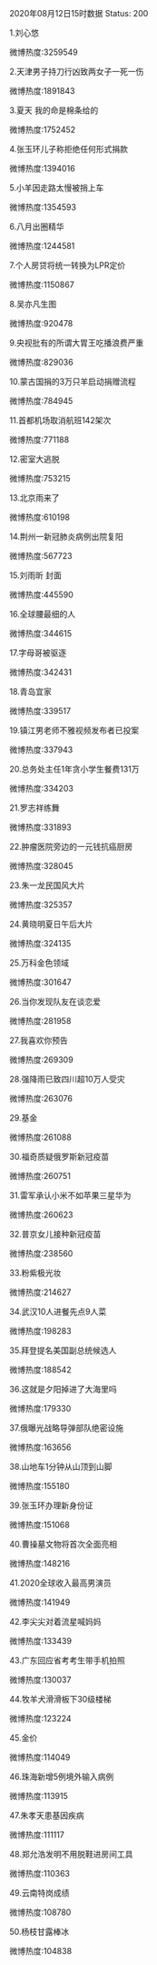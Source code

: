2020年08月12日15时数据
Status: 200

1.刘心悠

微博热度:3259549

2.天津男子持刀行凶致两女子一死一伤

微博热度:1891843

3.夏天 我的命是棉条给的

微博热度:1752452

4.张玉环儿子称拒绝任何形式捐款

微博热度:1394016

5.小羊因走路太慢被捎上车

微博热度:1354593

6.八月出圈精华

微博热度:1244581

7.个人房贷将统一转换为LPR定价

微博热度:1150867

8.吴亦凡生图

微博热度:920478

9.央视批有的所谓大胃王吃播浪费严重

微博热度:829036

10.蒙古国捐的3万只羊启动捐赠流程

微博热度:784945

11.首都机场取消航班142架次

微博热度:771188

12.密室大逃脱

微博热度:753215

13.北京雨来了

微博热度:610198

14.荆州一新冠肺炎病例出院复阳

微博热度:567723

15.刘雨昕 封面

微博热度:445590

16.全球腰最细的人

微博热度:344615

17.字母哥被驱逐

微博热度:342431

18.青岛宜家

微博热度:339517

19.镇江男老师不雅视频发布者已投案

微博热度:337943

20.总务处主任1年贪小学生餐费131万

微博热度:334203

21.罗志祥练舞

微博热度:331893

22.肿瘤医院旁边的一元钱抗癌厨房

微博热度:328045

23.朱一龙民国风大片

微博热度:325357

24.黄晓明夏日午后大片

微博热度:324135

25.万科金色领域

微博热度:301647

26.当你发现队友在谈恋爱

微博热度:281958

27.我喜欢你预告

微博热度:269309

28.强降雨已致四川超10万人受灾

微博热度:263076

29.基金

微博热度:261088

30.福奇质疑俄罗斯新冠疫苗

微博热度:260751

31.雷军承认小米不如苹果三星华为

微博热度:260623

32.普京女儿接种新冠疫苗

微博热度:238560

33.粉紫极光妆

微博热度:214627

34.武汉10人进餐先点9人菜

微博热度:198283

35.拜登提名美国副总统候选人

微博热度:188542

36.这就是夕阳掉进了大海里吗

微博热度:179330

37.俄曝光战略导弹部队绝密设施

微博热度:163656

38.山地车1分钟从山顶到山脚

微博热度:155180

39.张玉环办理新身份证

微博热度:151068

40.曹操墓文物将首次全面亮相

微博热度:148216

41.2020全球收入最高男演员

微博热度:141949

42.李尖尖对着流星喊妈妈

微博热度:133439

43.广东回应省考考生带手机拍照

微博热度:130037

44.牧羊犬滑滑板下30级楼梯

微博热度:123224

45.金价

微博热度:114049

46.珠海新增5例境外输入病例

微博热度:113915

47.朱孝天患基因疾病

微博热度:111117

48.郑允浩发明不用脱鞋进房间工具

微博热度:110363

49.云南特岗成绩

微博热度:108780

50.杨枝甘露棒冰

微博热度:104838

